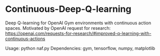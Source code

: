 # Continuous-Deep-Q-learning
Deep Q-learning for OpenAI Gym environments with continuous action spaces. Motivated by OpenAI request for research: https://openai.com/requests-for-research/#improved-q-learning-with-continuous-actions

Usage: python naf.py
Dependencies: gym, tensorflow, numpy, matplotlib 
